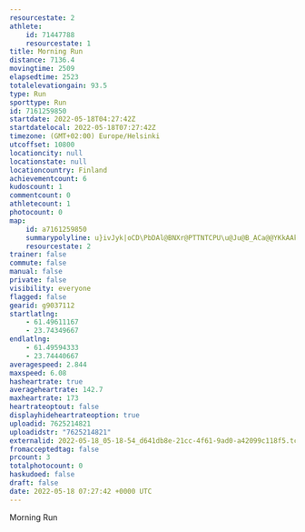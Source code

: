 ```yaml
---
resourcestate: 2
athlete:
    id: 71447788
    resourcestate: 1
title: Morning Run
distance: 7136.4
movingtime: 2509
elapsedtime: 2523
totalelevationgain: 93.5
type: Run
sporttype: Run
id: 7161259850
startdate: 2022-05-18T04:27:42Z
startdatelocal: 2022-05-18T07:27:42Z
timezone: (GMT+02:00) Europe/Helsinki
utcoffset: 10800
locationcity: null
locationstate: null
locationcountry: Finland
achievementcount: 6
kudoscount: 1
commentcount: 0
athletecount: 1
photocount: 0
map:
    id: a7161259850
    summarypolyline: u}ivJyk|oCD\PbDAl@BNXr@PTTNTCPU\u@Ju@B_ACa@@YKkAAkCEc@Wo@SKq@?YNMTKb@ExABfCJ|@Bx@H|@H\R^f@PRQ^w@NaAG{EGkBKe@Yk@WMWBSNOf@Gb@C^E|BHxCTzAPf@VPVDTOJSPkAHy@CcCIaB?i@Mm@M]U[[IWFKN[`AE\?XFv@Cx@JnB@pAJt@JVRVd@?VYPc@Jo@FkAGg@Bs@?m@Ee@IWA_@Ga@i@sAOMWESPOTYbAAVJdA@fBDpAR|AFRNVZTHA\[JSTs@Dm@?g@OoBA}ABo@Ki@Oa@GG[ISA]^GRGf@C~@BnEDh@Lr@Vh@LFX?XIPWRs@Be@Au@WqDA}AC]GYKUSMU@MHY\_@nAEb@FhC?~AJhBJd@TR^F`@EJMLYJg@JuA?a@IsBIy@?e@Ku@Qa@OQSKa@HUb@GZEl@AnE@|@Fl@X~@RVVDVCPUNg@Jk@Bs@K_DM_AEaAGc@K]IM]C[ROZSfAAlDNfCJ~@H\FLRD\CPMZe@Lm@?yAMqCGi@?oAOg@e@e@SEMBMVI`@Eb@?x@CxADd@DrCD^Lj@JRPRRDNGPYX{@B[BiAG{@OiAKyBSy@Q[KE]FKNMZMx@DzFBt@PbANb@JLXFZON]Ls@Di@Y}H[oAMOKEODSNUf@IZNnHDv@Jb@HPNLTDPETSN[Ha@D{@Eq@AyAIaAIk@Ew@K_@MYQKWNSXMZSdB@`ELRDz@P|@JPJFTF^AZo@Jm@Di@CsAI_ACq@Mg@Ci@Io@CIU]]YITGb@?RBz@MlBEdDLfALVLFXATSZu@Ji@@m@AqCEqAEc@YeAQMS@OHWd@Gv@@|AG~BG~@@n@Bf@Lp@FJXBVEVQXq@Li@@k@O_AAqBCu@G}@S_AKU_@MKFMVIj@?hBOhFBt@Jt@BFNFZCLK\i@L]F_@?aDGqACaAYkAMYSIOPW|@MpAGdDHtBLbADLRXXBHGXm@Pm@Hw@@_ACU?y@Fy@Gs@Cc@Og@Ke@Qg@m@FGDSVOxAMvELbDFXJ@TXZBTGPYH]Ri@D_@Be@IiC@k@Ec@Di@AQIi@Ke@Y_@]Io@`@YhACfB@pBFfBJjADLb@n@PCFH?Fr@uAHWFs@?YDw@De@AiBG}@ESY{@_@g@MIQA]NOf@
    resourcestate: 2
trainer: false
commute: false
manual: false
private: false
visibility: everyone
flagged: false
gearid: g9037112
startlatlng:
    - 61.49611167
    - 23.74349667
endlatlng:
    - 61.49594333
    - 23.74440667
averagespeed: 2.844
maxspeed: 6.08
hasheartrate: true
averageheartrate: 142.7
maxheartrate: 173
heartrateoptout: false
displayhideheartrateoption: true
uploadid: 7625214821
uploadidstr: "7625214821"
externalid: 2022-05-18_05-18-54_d641db8e-21cc-4f61-9ad0-a42099c118f5.tcx
fromacceptedtag: false
prcount: 3
totalphotocount: 0
haskudoed: false
draft: false
date: 2022-05-18 07:27:42 +0000 UTC
---
```

Morning Run